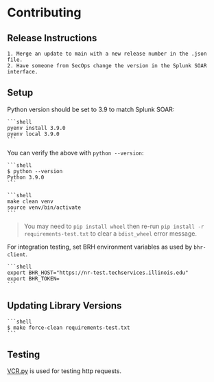 # Contributing

## Release Instructions

    1. Merge an update to main with a new release number in the .json file. 
    2. Have someone from SecOps change the version in the Splunk SOAR interface.

## Setup

Python version should be set to 3.9 to match Splunk SOAR:

    ```shell
    pyenv install 3.9.0
    pyenv local 3.9.0
    ```

You can verify the above with `python --version`:

    ```shell
    $ python --version
    Python 3.9.0
    ```

    ```shell
    make clean venv
    source venv/bin/activate
    ```

> You may need to `pip install wheel` then re-run
> `pip install -r requirements-test.txt` to clear a `bdist_wheel` error message.

For integration testing, set BRH environment variables as used by `bhr-client`.

    ```shell
    export BHR_HOST="https://nr-test.techservices.illinois.edu"
    export BHR_TOKEN=
    ```

## Updating Library Versions

    ```shell
    $ make force-clean requirements-test.txt
    ```

## Testing

[VCR.py][48] is used for testing http requests.

[48]: https://vcrpy.readthedocs.io/en/latest/
